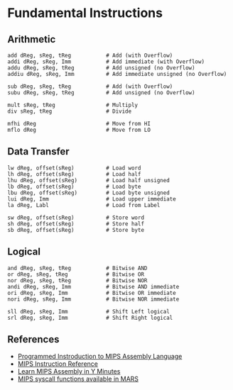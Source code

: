 # Fundamental Instructions
## Arithmetic
```
add dReg, sReg, tReg           # Add (with Overflow)
addi dReg, sReg, Imm           # Add immediate (with Overflow)
addu dReg, sReg, tReg          # Add unsigned (no Overflow)
addiu dReg, sReg, Imm          # Add immediate unsigned (no Overflow)

sub dReg, sReg, tReg           # Add (with Overflow)
subu dReg, sReg, tReg          # Add unsigned (no Overflow)

mult sReg, tReg                # Multiply
div sReg, tReg                 # Divide

mfhi dReg                      # Move from HI
mflo dReg                      # Move from LO

```
## Data Transfer
```
lw dReg, offset(sReg)          # Load word
lh dReg, offset(sReg)          # Load half
lhu dReg, offset(sReg)         # Load half unsigned
lb dReg, offset(sReg)          # Load byte
lbu dReg, offset(sReg)         # Load byte unsigned
lui dReg, Imm                  # Load upper immediate
la dReg, Labl                  # Load from Label

sw dReg, offset(sReg)          # Store word
sh dReg, offset(sReg)          # Store half
sb dReg, offset(sReg)          # Store byte
```
## Logical
```
and dReg, sReg, tReg           # Bitwise AND
or dReg, sReg, tReg            # Bitwise OR
nor dReg, sReg, tReg           # Bitwise NOR
andi dReg, sReg, Imm           # Bitwise AND immediate
ori dReg, sReg, Imm            # Bitwise OR immediate
nori dReg, sReg, Imm           # Bitwise NOR immediate

sll dReg, sReg, Imm            # Shift Left logical
srl dReg, sReg, Imm            # Shift Right logical
```


## References
* [Programmed Instroduction to MIPS Assembly Language](https://chortle.ccsu.edu/AssemblyTutorial/)
* [MIPS Instruction Reference](http://www.mrc.uidaho.edu/mrc/people/jff/digital/MIPSir.html)
* [Learn MIPS Assembly in Y Minutes](https://learnxinyminutes.com/docs/mips/)
* [MIPS syscall functions available in MARS](http://courses.missouristate.edu/kenvollmar/mars/help/syscallhelp.html)
